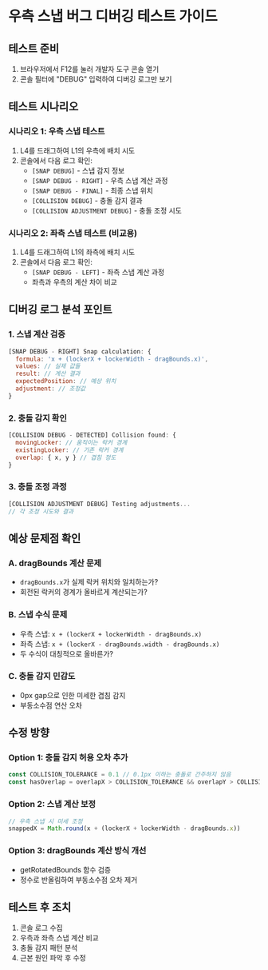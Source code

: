 # 우측 스냅 버그 디버깅 테스트 가이드

## 테스트 준비
1. 브라우저에서 F12를 눌러 개발자 도구 콘솔 열기
2. 콘솔 필터에 "DEBUG" 입력하여 디버깅 로그만 보기

## 테스트 시나리오

### 시나리오 1: 우측 스냅 테스트
1. L4를 드래그하여 L1의 우측에 배치 시도
2. 콘솔에서 다음 로그 확인:
   - `[SNAP DEBUG]` - 스냅 감지 정보
   - `[SNAP DEBUG - RIGHT]` - 우측 스냅 계산 과정
   - `[SNAP DEBUG - FINAL]` - 최종 스냅 위치
   - `[COLLISION DEBUG]` - 충돌 감지 결과
   - `[COLLISION ADJUSTMENT DEBUG]` - 충돌 조정 시도

### 시나리오 2: 좌측 스냅 테스트 (비교용)
1. L4를 드래그하여 L1의 좌측에 배치 시도
2. 콘솔에서 다음 로그 확인:
   - `[SNAP DEBUG - LEFT]` - 좌측 스냅 계산 과정
   - 좌측과 우측의 계산 차이 비교

## 디버깅 로그 분석 포인트

### 1. 스냅 계산 검증
```javascript
[SNAP DEBUG - RIGHT] Snap calculation: {
  formula: 'x + (lockerX + lockerWidth - dragBounds.x)',
  values: // 실제 값들
  result: // 계산 결과
  expectedPosition: // 예상 위치
  adjustment: // 조정값
}
```

### 2. 충돌 감지 확인
```javascript
[COLLISION DEBUG - DETECTED] Collision found: {
  movingLocker: // 움직이는 락커 경계
  existingLocker: // 기존 락커 경계
  overlap: { x, y } // 겹침 정도
}
```

### 3. 충돌 조정 과정
```javascript
[COLLISION ADJUSTMENT DEBUG] Testing adjustments...
// 각 조정 시도와 결과
```

## 예상 문제점 확인

### A. dragBounds 계산 문제
- `dragBounds.x`가 실제 락커 위치와 일치하는가?
- 회전된 락커의 경계가 올바르게 계산되는가?

### B. 스냅 수식 문제
- 우측 스냅: `x + (lockerX + lockerWidth - dragBounds.x)`
- 좌측 스냅: `x + (lockerX - dragBounds.width - dragBounds.x)`
- 두 수식이 대칭적으로 올바른가?

### C. 충돌 감지 민감도
- 0px gap으로 인한 미세한 겹침 감지
- 부동소수점 연산 오차

## 수정 방향

### Option 1: 충돌 감지 허용 오차 추가
```javascript
const COLLISION_TOLERANCE = 0.1 // 0.1px 이하는 충돌로 간주하지 않음
const hasOverlap = overlapX > COLLISION_TOLERANCE && overlapY > COLLISION_TOLERANCE
```

### Option 2: 스냅 계산 보정
```javascript
// 우측 스냅 시 미세 조정
snappedX = Math.round(x + (lockerX + lockerWidth - dragBounds.x))
```

### Option 3: dragBounds 계산 방식 개선
- getRotatedBounds 함수 검증
- 정수로 반올림하여 부동소수점 오차 제거

## 테스트 후 조치
1. 콘솔 로그 수집
2. 우측과 좌측 스냅 계산 비교
3. 충돌 감지 패턴 분석
4. 근본 원인 파악 후 수정